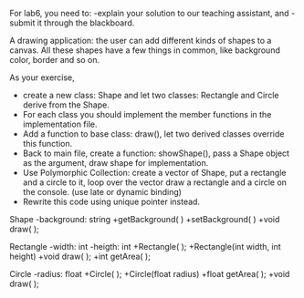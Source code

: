 For lab6, you need to:
-explain your solution to our teaching assistant, and
-submit it through the blackboard.

A drawing application: the user can add different kinds of shapes to a canvas.
All these shapes have a few things in common, like background color, border and so on.

As your exercise,
- create a new class: Shape and let two classes: Rectangle and Circle derive from the Shape.
- For each class you should implement the member functions in the implementation file.
- Add a function to base class: draw(), let two derived classes override this function.
- Back to main file, create a function: showShape(), pass a Shape object as the argument, draw shape for implementation.
- Use Polymorphic Collection: create a vector of Shape, put a rectangle and a circle to it, loop over the vector draw a rectangle and a circle on the console. (use late or dynamic binding)
- Rewrite this code using unique pointer instead.

Shape
-background: string
+getBackground( )
+setBackground( )
+void draw( );

Rectangle
-width: int
-heigth: int
+Rectangle( );
+Rectangle(int width, int height)
+void draw( );
+int getArea( );

Circle
-radius: float
+Circle( );
+Circle(float radius)
+float getArea( );
+void draw( );